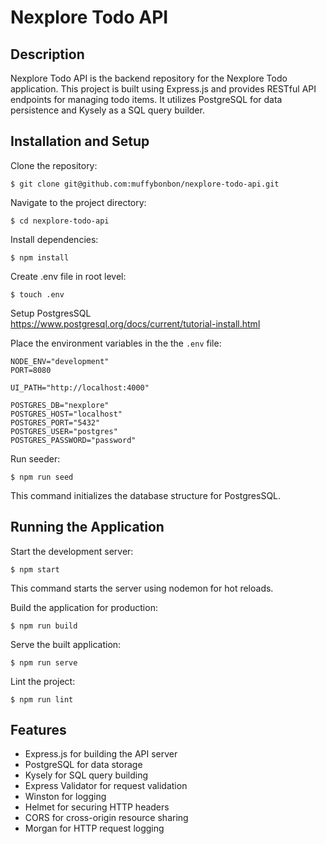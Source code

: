 # Nexplore Todo API

## Description
Nexplore Todo API is the backend repository for the Nexplore Todo application. This project is built using Express.js and provides RESTful API endpoints for managing todo items. It utilizes PostgreSQL for data persistence and Kysely as a SQL query builder.

## Installation and Setup
Clone the repository:
```shell
$ git clone git@github.com:muffybonbon/nexplore-todo-api.git
```

Navigate to the project directory:
```shell
$ cd nexplore-todo-api
```

Install dependencies:
```shell
$ npm install
```

Create .env file in root level:
```shell
$ touch .env
```

Setup PostgresSQL\
https://www.postgresql.org/docs/current/tutorial-install.html

Place the environment variables in the the `.env` file:
```
NODE_ENV="development"
PORT=8080

UI_PATH="http://localhost:4000"

POSTGRES_DB="nexplore"
POSTGRES_HOST="localhost"
POSTGRES_PORT="5432"
POSTGRES_USER="postgres"
POSTGRES_PASSWORD="password"
```

Run seeder:
```shell
$ npm run seed
```
This command initializes the database structure for PostgresSQL.

## Running the Application
Start the development server:
```shell
$ npm start
```
This command starts the server using nodemon for hot reloads.

Build the application for production:
```shell
$ npm run build
```

Serve the built application:
```shell
$ npm run serve
```

Lint the project:
```shell
$ npm run lint
```

## Features
- Express.js for building the API server
- PostgreSQL for data storage
- Kysely for SQL query building
- Express Validator for request validation
- Winston for logging
- Helmet for securing HTTP headers
- CORS for cross-origin resource sharing
- Morgan for HTTP request logging
